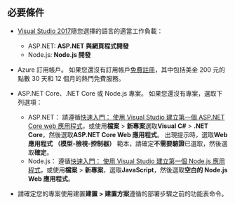 ## <a name="prerequisites"></a>必要條件

* [Visual Studio 2017](https://visualstudio.microsoft.com/downloads/?utm_medium=microsoft&utm_source=docs.microsoft.com&utm_campaign=button+cta&utm_content=download+vs2017)隨您選擇的語言的適當工作負載：
  * ASP.NET: **ASP.NET 與網頁程式開發**
  * Node.js: **Node.js 開發**

* Azure 訂用帳戶。 如果您還沒有訂用帳戶[免費註冊](https://azure.microsoft.com/free/?ref=microsoft.com&utm_source=microsoft.com&utm_medium=doc&utm_campaign=visualstudio)，其中包括美金 200 元的點數 30 天和 12 個月的熱門免費服務。

* ASP.NET Core、.NET Core 或 Node.js 專案。 如果您還沒有專案，選取下列選項：
  * ASP.NET： 請遵循[快速入門： 使用 Visual Studio 建立第一個 ASP.NET Core web 應用程式](../../ide/quickstart-aspnet-core.md)，或使用**檔案** > **新專案**選取**Visual C#** > **.NET Core**，然後選取**ASP.NET Core Web 應用程式**。 出現提示時，選取**Web 應用程式 （模型-檢視-控制器）** 範本，請確定**不需要驗證**已選取，然後選取**確定**。
  * Node.js： 遵循[快速入門： 使用 Visual Studio 建立第一個 Node.js 應用程式](../../ide/quickstart-nodejs.md)，或使用**檔案** > **新專案**，選取**JavaScript**，然後選取**空白的 Node.js Web 應用程式**。

* 請確定您的專案使用建置**建置 > 建置方案**遵循的部署步驟之前的功能表命令。